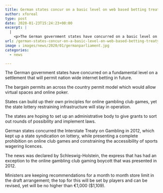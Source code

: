 ```yaml
---
title: German states concur on a basic level on web based betting treaty
author: xforeal 
type: post
date: 2020-01-23T15:24:23+00:00
excerpt: |
  |
    <p>The German government states have concurred on a basic level on a settlement that will permit nation wide web based betting in future </p>
url: /german-states-concur-on-a-basic-level-on-web-based-betting-treaty/
image : images/news/2020/01/germanparliament.jpg
categories:
  - news

---
```

The German government states have concurred on a fundamental level on a settlement that will permit nation wide internet betting in future.

The bargain permits an across the country permit model which would allow virtual spaces and online poker.

States can build up their own principles for online gambling club games, yet the state lottery restraining infrastructure will stay in operation.

The states are hoping to set up an administrative body to give grants to sort out rounds of possibility and implement laws.

German states concurred the Interstate Treaty on Gambling in 2012, which kept up a state syndication on lottery, while presenting a complete prohibition on online club games and constraining the accessibility of sports wagering licences.

The news was declared by Schleswig-Holstein, the express that has had an exception to the online gambling club gaming boycott that was presented in 2012.

Ministers are keeping recommendations for a month to month store limit in the draft arrangement; the top for this will be set by players and can be revised, yet will be no higher than €1,000 ($1,109).